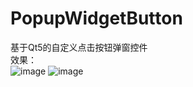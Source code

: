 ﻿# PopupWidgetButton
基于Qt5的自定义点击按钮弹窗控件  
效果：  
![image](https://github.com/FlyWM/PopupWidgetButton/tree/master/images/sample1.png)
![image](https://github.com/FlyWM/PopupWidgetButton/tree/master/images/sample2.png)


